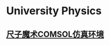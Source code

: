 # University Physics
## [尺子魔术COMSOL仿真环境](https://github.com/reallinshengxiang/XJTU-Coursework/releases/tag/%E5%B0%BA%E5%AD%90%E9%AD%94%E6%9C%AFCOMSOL%E4%BB%BF%E7%9C%9F%E7%8E%AF%E5%A2%83)
